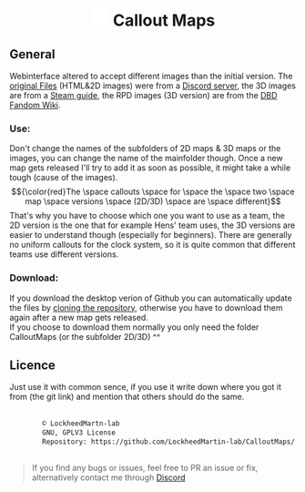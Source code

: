 <div align="center"><h1><img src="https://github.com/LockheedMartin-lab/CalloutMaps/blob/main/other/Logo.png?raw=true" alt="" height=32px width=32px></img>&nbspCallout Maps</h1></div>

## General
Webinterface altered to accept different images than the initial version. 
The [original Files](https://dbdl.floliroy.fr/maps/) (HTML&2D images) were from a [Discord server](https://discord.gg/VHZk33Z2WN/), 
the 3D images are from a [Steam guide](https://steamcommunity.com/sharedfiles/filedetails/?id=2899093390/), the RPD images (3D version) are from the [DBD Fandom Wiki](https://deadbydaylight.fandom.com/wiki/Raccoon_City). 


### Use: 
Don't change the names of the subfolders of 2D maps & 3D maps or the images, you can change the name of the mainfolder though. 
Once a new map gets released I'll try to add it as soon as possible, it might take a while tough (cause of the images). 
$${\color{red}The \space callouts \space for \space the \space two \space map \space versions \space (2D/3D) \space are \space different}$$ 
That's why you have to choose which one you want to use as a team, the 2D version is the one that for example Hens' team uses, the 3D versions are easier to understand though (especially for beginners). There are generally no uniform callouts for the clock system, so it is quite common that different teams use different versions. 

### Download: 
If you download the desktop verion of Github you can automatically update the files by [cloning the repository](https://docs.github.com/en/desktop/contributing-and-collaborating-using-github-desktop/adding-and-cloning-repositories/cloning-a-repository-from-github-to-github-desktop), otherwise you have to download them again after a new map gets released.  
If you choose to download them normally you only need the folder CalloutMaps (or the subfolder 2D/3D) ^^

## Licence
Just use it with common sence, if you use it write down where you got it from (the git link) and mention that others should do the same. 

<pre>
    <code "color:white;background-color:black">
        ©️ LockheedMartn-lab
        GNU, GPLV3 License
        Repository: https://github.com/LockheedMartin-lab/CalloutMaps/
    </code>
</pre>


<blockquote>If you find any bugs or issues, feel free to PR an issue or fix, alternatively contact me through <a href="https://discordapp.com/users/583700813818626109/">Discord</a>
